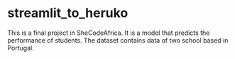 # streamlit_to_heruko
This is a final project in SheCodeAfrica. It is a model that predicts the performance of students. The dataset contains data of two school based in Portugal.
